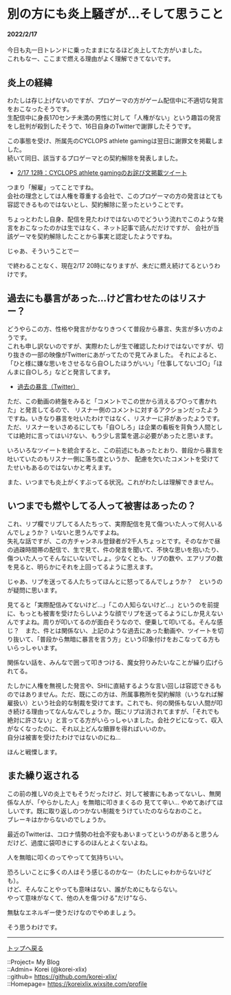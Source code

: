 # 別の方にも炎上騒ぎが...そして思うこと
#### 2022/2/17


今日も丸一日トレンドに乗ったままになるほど炎上してた方がいました。  
これもなー、ここまで燃える理由がよく理解できてないです。  


## 炎上の経緯
わたしは存じ上げないのですが、プロゲーマの方がゲーム配信中に不適切な発言をおこなったそうです。  
生配信中に身長170センチ未満の男性に対して「人権がない」という趣旨の発言をし批判が殺到したそうで、16日自身のTwitterで謝罪したそうです。  
  
この事態を受け、所属先のCYCLOPS athlete gamingは翌日に謝罪文を掲載しました。  
続いて同日、該当するプロゲーマとの契約解除を発表しました。  
  
* [2/17 12時：CYCLOPS athlete gamingのお詫び文掲載ツイート](https://twitter.com/CYCLOPS_OSAKA/status/1494146366699753475)
  
つまり「解雇」ってことですね。  
会社の理念としては人権を尊重する会社で、このプロゲーマの方の発言はとても容認できるものではないとし、契約解除に至ったということです。  
  
ちょっとわたし自身、配信を見たわけではないのでどういう流れでこのような発言をおこなったのかは生ではなく、ネット記事で読んだだけですが、
会社が当該ゲーマを契約解除したことから事実と認定したようですね。  
  
じゃあ、そういうことでー  
  
で終わることなく、現在2/17 20時になりますが、未だに燃え続けてるというわけです。  


## 過去にも暴言があった...けど言わせたのはリスナー？
どうやらこの方、性格や発言がかなりきつくて普段から暴言、失言が多い方のようです。  
これも申し訳ないのですが、実際わたしが生で確認したわけではないですが、切り抜きの一部の映像がTwitterにあがってたので見てみました。
それによると、「ひと様に嫌な思いをさせるなら自○したほうがいい」「仕事してないゴ○」「ほんまに自○しろ」などと発言してます。  
  
* [過去の暴言（Twitter）](https://twitter.com/halsa_ikalga/status/1494232417653366790)
  
ただ、この動画の終盤をみると「コメントでこの世から消えるブ○って書かれた」と発言してるので、
リスナー側のコメントに対するアクションだったようですね。いきなり暴言を吐いたわけではなく、リスナーに非があったようです。
ただ、リスナーをいさめるにしても「自○しろ」は企業の看板を背負う人間としては絶対に言ってはいけない、もう少し言葉を選ぶ必要があったと思います。  

いろいろなツイートを統合すると、この前述にもあったとおり、普段から暴言を吐いていたのもリスナー側に落ち度というか、
配慮を欠いたコメントを受けてたせいもあるのではないかと考えます。  
  

また、いつまでも炎上がくすぶってる状況。これがわたしは理解できません。  


## いつまでも燃やしてる人って被害はあったの？
これ、リプ欄でリプしてる人たちって、実際配信を見て傷ついた人って何人いるんでしょうか？ いないと思うんですよね。  
失礼な話ですが、この方チャンネル登録者が2千人ちょっとです。そのなかで昼の過疎時間帯の配信で、生で見て、件の発言を聞いて、不快な思いを抱いたり、傷ついた人ってそんなにいないでしょ。少なくとも、リプの数や、エアリプの数を見ると、明らかにそれを上回ってるように思えます。  
  
じゃあ、リプを送ってる人たちってほんとに怒ってるんでしょうか？　というのが疑問に思います。  
  
見てると「実際配信みてないけど...」「この人知らないけど...」というのを前提に、もっとも被害を受けたらしいような顔でリプを送ってるようにしか見えないんですよね。周りが叩いてるのが面白そうなので、便乗して叩いてる。そんな感じ？　また、件とは関係ない、上記のような過去にあった動画や、ツイートを切り抜いて、「普段から無暗に暴言を言う方」という印象付けをおこなってる方もいらっしゃいます。  
  
関係ない話を、みんなで囲って叩きつける、魔女狩りみたいなことが繰り広げられてる。  
  

たしかに人権を無視した発言や、SHIに直結するような言い回しは容認できるものではありません。ただ、既にこの方は、所属事務所を契約解除（いうなれば解雇扱い）という社会的な制裁を受けてます。これでも、何の関係もない人間が叩き続ける理由ってなんなんでしょうか。既にリプは消されてますが、「それでも絶対に許さない」と言ってる方がいらっしゃいました。会社クビになって、収入がなくなったのに、それ以上どんな贖罪を得ればいいのか。  
自分は被害を受けたわけではないのにね...   
  
ほんと戦慄します。  


## また繰り返される
この前の推しVの炎上でもそうだったけど、対して被害にもあってないし、無関係な人が、「やらかした人」を無暗に叩きまくるの
見てて辛い... やめてあげてほしいです。既に取り返しのつかない制裁をうけていたのならなおのこと。  
ブレーキはかからないのでしょうか。  
  

最近のTwitterは、コロナ情勢の社会不安もあいまってというのがあると思うんだけど、過度に袋叩きにするのほんとよくないよね。
  
人を無暗に叩くのってやってて気持ちいい。  
  
恐ろしいことに多くの人はそう感じるのかなー（わたしにゃわからないけども）。  
けど、そんなことやっても意味はない、誰がためにもならない。  
やって意味がなくて、他の人を傷つける"だけ"なら、  

無駄なエネルギー使うだけなのでやめましょう。
  
そう思うわけです。  



***
[トップへ戻る](/readme.md)  
  
::Project= My Blog  
::Admin= Korei (@korei-xlix)  
::github= https://github.com/korei-xlix/  
::Homepage= https://koreixlix.wixsite.com/profile  

